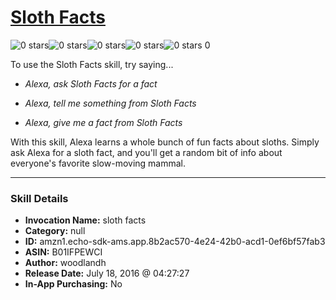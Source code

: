 # [Sloth Facts](http://alexa.amazon.com/#skills/amzn1.echo-sdk-ams.app.8b2ac570-4e24-42b0-acd1-0ef6bf57fab3)
![0 stars](../../images/ic_star_border_black_18dp_1x.png)![0 stars](../../images/ic_star_border_black_18dp_1x.png)![0 stars](../../images/ic_star_border_black_18dp_1x.png)![0 stars](../../images/ic_star_border_black_18dp_1x.png)![0 stars](../../images/ic_star_border_black_18dp_1x.png) 0

To use the Sloth Facts skill, try saying...

* *Alexa, ask Sloth Facts for a fact*

* *Alexa, tell me something from Sloth Facts*

* *Alexa, give me a fact from Sloth Facts*

With this skill, Alexa learns a whole bunch of fun facts about sloths. Simply ask Alexa for a sloth fact, and you'll get a random bit of info about everyone's favorite slow-moving mammal.

***

### Skill Details

* **Invocation Name:** sloth facts
* **Category:** null
* **ID:** amzn1.echo-sdk-ams.app.8b2ac570-4e24-42b0-acd1-0ef6bf57fab3
* **ASIN:** B01IFPEWCI
* **Author:** woodlandh
* **Release Date:** July 18, 2016 @ 04:27:27
* **In-App Purchasing:** No
